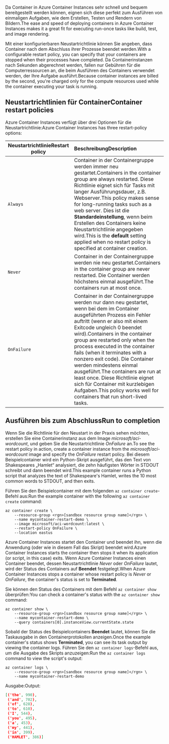 <span data-ttu-id="230e8-101">Da Container in Azure Container Instances sehr schnell und bequem bereitgestellt werden können, eignen sich diese perfekt zum Ausführen von einmaligen Aufgaben, wie dem Erstellen, Testen und Rendern von Bildern.</span><span class="sxs-lookup"><span data-stu-id="230e8-101">The ease and speed of deploying containers in Azure Container Instances makes it a great fit for executing run-once tasks like build, test, and image rendering.</span></span>

<span data-ttu-id="230e8-102">Mit einer konfigurierbaren Neustartrichtlinie können Sie angeben, dass Container nach dem Abschluss ihrer Prozesse beendet werden.</span><span class="sxs-lookup"><span data-stu-id="230e8-102">With a configurable restart policy, you can specify that your containers are stopped when their processes have completed.</span></span> <span data-ttu-id="230e8-103">Da Containerinstanzen nach Sekunden abgerechnet werden, fallen nur Gebühren für die Computerressourcen an, die beim Ausführen des Containers verwendet werden, der Ihre Aufgabe ausführt.</span><span class="sxs-lookup"><span data-stu-id="230e8-103">Because container instances are billed by the second, you're charged only for the compute resources used while the container executing your task is running.</span></span>

## <a name="container-restart-policies"></a><span data-ttu-id="230e8-104">Neustartrichtlinien für Container</span><span class="sxs-lookup"><span data-stu-id="230e8-104">Container restart policies</span></span>

<span data-ttu-id="230e8-105">Azure Container Instances verfügt über drei Optionen für die Neustartrichtlinie:</span><span class="sxs-lookup"><span data-stu-id="230e8-105">Azure Container Instances has three restart-policy options:</span></span>

| <span data-ttu-id="230e8-106">Neustartrichtlinie</span><span class="sxs-lookup"><span data-stu-id="230e8-106">Restart policy</span></span>   | <span data-ttu-id="230e8-107">Beschreibung</span><span class="sxs-lookup"><span data-stu-id="230e8-107">Description</span></span> |
| ---------------- | :---------- |
| `Always` | <span data-ttu-id="230e8-108">Container in der Containergruppe werden immer neu gestartet.</span><span class="sxs-lookup"><span data-stu-id="230e8-108">Containers in the container group are always restarted.</span></span> <span data-ttu-id="230e8-109">Diese Richtlinie eignet sich für Tasks mit langer Ausführungsdauer, z.B. Webserver.</span><span class="sxs-lookup"><span data-stu-id="230e8-109">This policy makes sense for long-running tasks such as a web server.</span></span> <span data-ttu-id="230e8-110">Dies ist die **Standardeinstellung**, wenn beim Erstellen des Containers keine Neustartrichtlinie angegeben wird.</span><span class="sxs-lookup"><span data-stu-id="230e8-110">This is the **default** setting applied when no restart policy is specified at container creation.</span></span> |
| `Never` | <span data-ttu-id="230e8-111">Container in der Containergruppe werden nie neu gestartet.</span><span class="sxs-lookup"><span data-stu-id="230e8-111">Containers in the container group are never restarted.</span></span> <span data-ttu-id="230e8-112">Die Container werden höchstens einmal ausgeführt.</span><span class="sxs-lookup"><span data-stu-id="230e8-112">The containers run at most once.</span></span> |
| `OnFailure` | <span data-ttu-id="230e8-113">Container in der Containergruppe werden nur dann neu gestartet, wenn bei dem im Container ausgeführten Prozess ein Fehler auftritt (wenn er also mit einem Exitcode ungleich 0 beendet wird).</span><span class="sxs-lookup"><span data-stu-id="230e8-113">Containers in the container group are restarted only when the process executed in the container fails (when it terminates with a nonzero exit code).</span></span> <span data-ttu-id="230e8-114">Die Container werden mindestens einmal ausgeführt.</span><span class="sxs-lookup"><span data-stu-id="230e8-114">The containers are run at least once.</span></span> <span data-ttu-id="230e8-115">Diese Richtlinie eignet sich für Container mit kurzlebigen Aufgaben.</span><span class="sxs-lookup"><span data-stu-id="230e8-115">This policy works well for containers that run short-lived tasks.</span></span> |

## <a name="run-to-completion"></a><span data-ttu-id="230e8-116">Ausführen bis zum Abschluss</span><span class="sxs-lookup"><span data-stu-id="230e8-116">Run to completion</span></span>

<span data-ttu-id="230e8-117">Wenn Sie die Richtlinie für den Neustart in der Praxis sehen möchten, erstellen Sie eine Containerinstanz aus dem Image *microsoft/aci-wordcount*, und geben Sie die Neustartrichtlinie *OnFailure* an.</span><span class="sxs-lookup"><span data-stu-id="230e8-117">To see the restart policy in action, create a container instance from the *microsoft/aci-wordcount* image and specify the *OnFailure* restart policy.</span></span> <span data-ttu-id="230e8-118">Bei diesem Beispielcontainer wird ein Python-Skript ausgeführt, das den Text von Shakespeares „Hamlet“ analysiert, die zehn häufigsten Wörter in STDOUT schreibt und dann beendet wird.</span><span class="sxs-lookup"><span data-stu-id="230e8-118">This example container runs a Python script that analyzes the text of Shakespeare's Hamlet, writes the 10 most common words to STDOUT, and then exits.</span></span>

<span data-ttu-id="230e8-119">Führen Sie den Beispielcontainer mit dem folgenden `az container create`-Befehl aus:</span><span class="sxs-lookup"><span data-stu-id="230e8-119">Run the example container with the following `az container create` command:</span></span>

```azurecli
az container create \
    --resource-group <rgn>[sandbox resource group name]</rgn> \
    --name mycontainer-restart-demo \
    --image microsoft/aci-wordcount:latest \
    --restart-policy OnFailure \
    --location eastus
```

<span data-ttu-id="230e8-120">Azure Container Instances startet den Container und beendet ihn, wenn die Anwendung (oder wie in diesem Fall das Skript) beendet wird.</span><span class="sxs-lookup"><span data-stu-id="230e8-120">Azure Container Instances starts the container then stops it when its application (or script, in this case) exits.</span></span> <span data-ttu-id="230e8-121">Wenn Azure Container Instances einen Container beendet, dessen Neustartrichtlinie *Never* oder *OnFailure* lautet, wird der Status des Containers auf **Beendet** festgelegt.</span><span class="sxs-lookup"><span data-stu-id="230e8-121">When Azure Container Instances stops a container whose restart policy is *Never* or *OnFailure*, the container's status is set to **Terminated**.</span></span>

<span data-ttu-id="230e8-122">Sie können den Status des Containers mit dem Befehl `az container show` überprüfen:</span><span class="sxs-lookup"><span data-stu-id="230e8-122">You can check a container's status with the `az container show` command:</span></span>

```azurecli
az container show \
    --resource-group <rgn>[sandbox resource group name]</rgn> \
    --name mycontainer-restart-demo \
    --query containers[0].instanceView.currentState.state
```

<span data-ttu-id="230e8-123">Sobald der Status des Beispielcontainers **Beendet** lautet, können Sie die Taskausgabe in den Containerprotokollen anzeigen.</span><span class="sxs-lookup"><span data-stu-id="230e8-123">Once the example container's status shows **Terminated**, you can see its task output by viewing the container logs.</span></span> <span data-ttu-id="230e8-124">Führen Sie den `az container logs`-Befehl aus, um die Ausgabe des Skripts anzuzeigen:</span><span class="sxs-lookup"><span data-stu-id="230e8-124">Run the `az container logs` command to view the script's output:</span></span>

```azurecli
az container logs \
    --resource-group <rgn>[sandbox resource group name]</rgn> \
    --name mycontainer-restart-demo
```

<span data-ttu-id="230e8-125">Ausgabe:</span><span class="sxs-lookup"><span data-stu-id="230e8-125">Output:</span></span>

```json
[('the', 990),
 ('and', 702),
 ('of', 628),
 ('to', 610),
 ('I', 544),
 ('you', 495),
 ('a', 453),
 ('my', 441),
 ('in', 399),
 ('HAMLET', 386)]
```